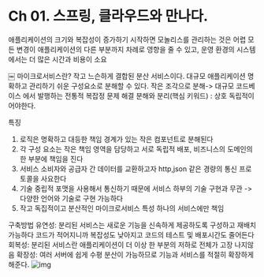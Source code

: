 # Ch 01. 스프링, 클라우드와 만나다.
애플리케이션의 크기와 복잡성이 증가하기 시작하면 모놀리스를 관리하는 것은 어렵
모든 변경이 애플리케이션의 다른 부분까지 차례로 영향을 줄 수 있고, 운영 환경의 시스템에서는 더 많은 시간과 비용이 소요

￼
마이크로서비스란?
작고 느슨하게 결합된 분산 서비스이다. 대규모 애플리케이션 명확하고 관리하기 쉬운 구성요소로 분해할 수 있다.
작은 조각으로 분해-> 대규모 코드베이스 에서 발행하는 전통적 복잡정 문제 해결
분해와 분리(핵심 키워드) : 상호 독립적이어야한다.

특징
1. 로직은 명확하고 대등한 책임 경계가 있는 작은 컴포넌트로 분해된다
2. 각 구성 요소는 작은 책임 영역을 담당하고 서로 독립적 배포, 비즈니스의 도메인의 한 부분에 책임을 진다
3. 서비스 소비자와 공급자 간 데이터를 교환하고자 http,json 같은 경량의 통신 프로토콜을 사요한다
4. 기술 중립적 포맷을 사용해서 통신하기 때문에 서비스 하부의 기술 구현과 무관 -> 다양한 언어와 기술로 구현 가능하다
5. 작고 독집적이고 분산적인 마이크로서비스 특성 하나의 서비스에만 책임

구축방법
유연성: 분리된 서비스는 새로운 기능을 신속하게 제공하도록 구성하고 재배치 가능하다 코드가 적어지니까 복잡성도 낮아지고 코드의 테스트 및 배포시간도 줄어든다
회복성: 분리된 서비스란 애플리케이션이 더 이상 한 부분의 저하로 전체가 고장 나지않음
확장성: 여러 서버에 쉽게 수평 분산이 가능하므로 기능과 서비스를 적절히 확장하게 해준다.
![img](iamge.png)